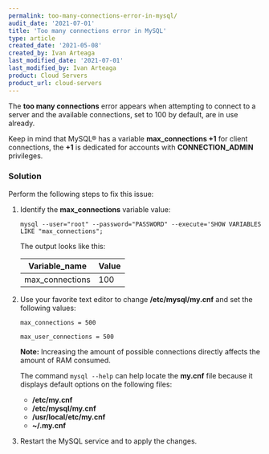 ```yaml
---
permalink: too-many-connections-error-in-mysql/ 
audit_date: '2021-07-01'
title: 'Too many connections error in MySQL'
type: article
created_date: '2021-05-08'
created_by: Ivan Arteaga
last_modified_date: '2021-07-01'
last_modified_by: Ivan Arteaga
product: Cloud Servers
product_url: cloud-servers
---
```


The **too many connections** error appears when attempting to connect to a
server and the available connections, set to 100 by default, are in use
already.

Keep in mind that MySQL&reg; has a variable **max_connections +1** for client connections,
the **+1** is dedicated for accounts with **CONNECTION_ADMIN** privileges.

### Solution

Perform the following steps to fix this issue:

1. Identify the **max_connections** variable value:

    `mysql --user="root" --password="PASSWORD" --execute='SHOW VARIABLES LIKE "max_connections";`

    The output looks like this:

    | Variable_name   | Value |
    | --------------- | ----- |
    | max_connections | 100   |

2. Use your favorite text editor to change **/etc/mysql/my.cnf** and set
   the following values:

    ``max_connections = 500``

    ``max_user_connections = 500``

    **Note:** Increasing the amount of possible connections directly affects the
              amount of RAM consumed.

    The command `mysql --help` can help locate the **my.cnf** file because it displays
    default options on the following files:

    - **/etc/my.cnf**
    - **/etc/mysql/my.cnf**
    - **/usr/local/etc/my.cnf**
    - **~/.my.cnf**

3. Restart the MySQL service and to apply the changes.
